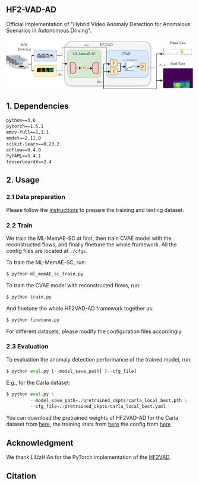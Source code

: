 ## HF2-VAD-AD
Official implementation of "Hybrid Video Anomaly Detection for Anomalous Scenarios in Autonomous Driving".

![pipeline](./assets/Paper_Ablauf.png)
## 1. Dependencies
```
python==3.6
pytorch==1.5.1
mmcv-full==1.3.1
mmdet==2.11.0
scikit-learn==0.23.2
edflow==0.4.0
PyYAML==5.4.1
tensorboardX==2.4
```
## 2. Usage
### 2.1 Data preparation
Please follow the [instructions](./pre_process/readme.md) to prepare the training and testing dataset.

### 2.2 Train
We train the ML-MemAE-SC at first, then train CVAE model with the reconstructed flows,
and finally finetune the whole framework. All the config files are located at `./cfgs`. 

To train the ML-MemAE-SC, run:
```python
$ python ml_memAE_sc_train.py
```
To train the CVAE model with reconstructed flows, run:
```python
$ python train.py
```
And finetune the whole HF2VAD-AD framework together as:
```python
$ python finetune.py
```
For different datasets, please modify the configuration files accordingly.

### 2.3 Evaluation
To evaluation the anomaly detection performance of the trained model, run:
```python
$ python eval.py [--model_save_path] [--cfg_file] 
```
E.g., for the Carla dataset:
```python
$ python eval.py \
         --model_save_path=./pretrained_ckpts/carla_local_best.pth \
         --cfg_file=./pretrained_ckpts/carla_local_best.yaml
```
You can download the pretrained weights of HF2VAD-AD for the Carla dataset 
from [here](https://drive.google.com/file/d/1q9yXnHrMNK8qut8nn_mWiVd1HGBoGd-F/view?usp=sharing), the training stats from [here](https://drive.google.com/file/d/1JuxBioxPyhB5b2g82IwQ77WbY22lR0GZ/view?usp=drive_link)  the config from [here](https://drive.google.com/file/d/1tGI5_Us5Wr24K5-TSmSMykV3BOjgMlSU/view?usp=sharing)

## Acknowledgment
We thank LiUzHiAn for the PyTorch implementation of the [HF2VAD](https://github.com/LiUzHiAn/hf2vad).

## Citation

```

```
